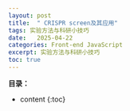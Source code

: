 ```yaml
---
layout: post
title:  " CRISPR screen及其应用"
tags: 实验方法与科研小技巧
date:   2025-04-22
categories: Front-end JavaScript
excerpt: 实验方法与科研小技巧
toc: true
---
```



**目录：**

* content
{:toc}

